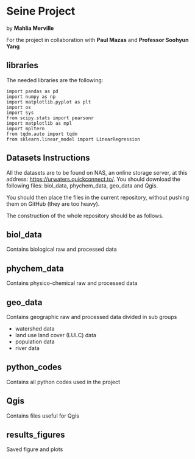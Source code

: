 # Seine Project

by **Mahlia Merville**

For the project in collaboration with **Paul Mazas** and **Professor Soohyun Yang**

## libraries

The needed libraries are the following:

```
import pandas as pd
import numpy as np
import matplotlib.pyplot as plt
import os
import sys
from scipy.stats import pearsonr
import matplotlib as mpl
import mpltern
from tqdm.auto import tqdm
from sklearn.linear_model import LinearRegression
```

## Datasets Instructions

All the datasets are to be found on NAS, an online storage server, at this address: https://urwaters.quickconnect.to/. 
You should download the following files: biol_data, phychem_data, geo_data and Qgis.

You should then place the files in the current repository, without pushing them on GitHub (they are too heavy).

The construction of the whole repository should be as follows.

## biol_data

Contains biological raw and processed data

## phychem_data

Contains physico-chemical raw and processed data

## geo_data

Contains geographic raw and processed data divided in sub groups 
- watershed data
- land use land cover (LULC) data
- population data
- river data


## python_codes

Contains all python codes used in the project

## Qgis

Contains files useful for Qgis

## results_figures

Saved figure and plots
